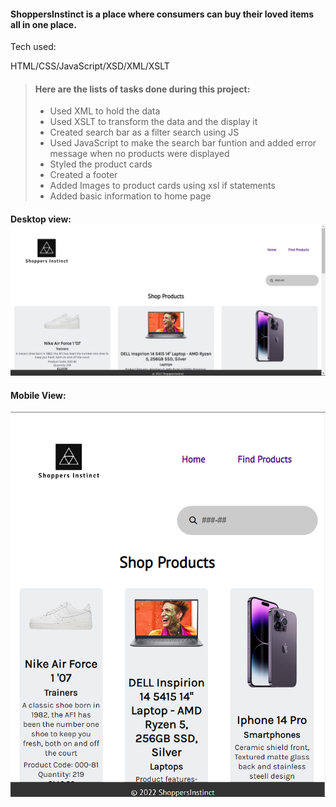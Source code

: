 #### ShoppersInstinct is a place where consumers can buy their loved items all in one place.

Tech used:

HTML/CSS/JavaScript/XSD/XML/XSLT
	
> ####	Here are the lists of tasks done during this project:
>	- Used XML to hold the data
>	- Used XSLT to transform the data and the display it
>	- Created search bar as a filter search using JS
>	- Used JavaScript to make the search bar funtion and added error message when no products were displayed
>	- Styled the product cards
>	- Created a footer
>	- Added Images to product cards using xsl if statements
>	- Added basic information to home page


#### Desktop view: ![Desktop View](Images/deskview.png)

#### Mobile View:
![Mobile View](Images/mobview.png)

